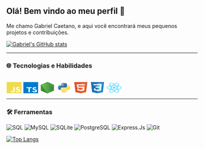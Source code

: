 ## Olá! Bem vindo ao meu perfil 👋

Me chamo Gabriel Caetano, e aqui você encontrará meus pequenos projetos e contribuições.

[![Gabriel's GitHub stats](https://github-readme-stats.vercel.app/api?username=GabrielCaetano1&show_icons=true&theme=holi)](https://github.com/GabrielCaetano1/github-readme-stats)

---

### 🌐 Tecnologias e Habilidades
<div style="display: inlineblock"><br/>
     <img align="center" alt="Js" height="30" width="40" src="https://raw.githubusercontent.com/devicons/devicon/master/icons/javascript/javascript-plain.svg">
    <img align="center" alt="Ts" height="30" width="40" src="https://raw.githubusercontent.com/devicons/devicon/master/icons/typescript/typescript-plain.svg">
    <img align="center" alt="Node" height="30" width="40" src="https://raw.githubusercontent.com/devicons/devicon/master/icons/nodejs/nodejs-original.svg">
    <img align="center" alt="Python" height="30" width="40" src="https://raw.githubusercontent.com/devicons/devicon/master/icons/python/python-original.svg">
    <img align="center" alt="HTML" height="30" width="40" src="https://raw.githubusercontent.com/devicons/devicon/master/icons/html5/html5-original.svg">
    <img align="center" alt="CSS" height="30" width="40" src="https://raw.githubusercontent.com/devicons/devicon/master/icons/css3/css3-original.svg">
    <img align="center" alt="React" height="30" width="40" src="https://raw.githubusercontent.com/devicons/devicon/master/icons/react/react-original.svg">
</div>

---

### 🛠️ Ferramentas

![SQL](https://img.shields.io/badge/-SQL-4479A1?style=for-the-badge&logo=sql&logoColor=white)
![MySQL](https://img.shields.io/badge/MySQL-00000F?style=for-the-badge&logo=mysql&logoColor=white)
![SQLite](https://img.shields.io/badge/SQLite-07405E?style=for-the-badge&logo=sqlite&logoColor=white)
![PostgreSQL](https://img.shields.io/badge/-PostgreSQL-336791?style=for-the-badge&logo=postgresql&logoColor=white)
![Express.Js](https://img.shields.io/badge/Express.js-404D59?style=for-the-badge)
![Git](https://img.shields.io/badge/-Git-F05032?style=for-the-badge&logo=git&logoColor=white)

[![Top Langs](https://github-readme-stats.vercel.app/api/top-langs/?username=GabrielCaetano1&theme=holi&layout=compact)](https://github.com/GabrielCaetano1/github-readme-stats)



